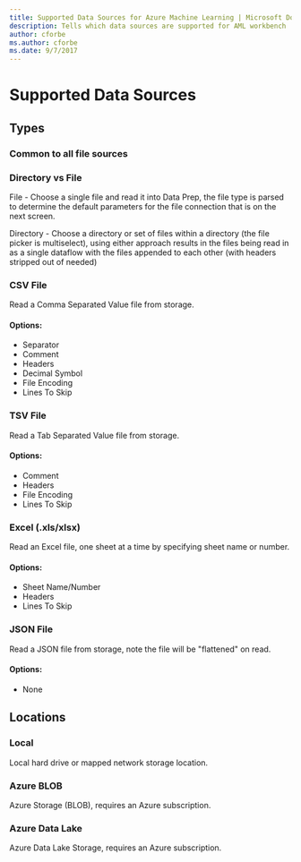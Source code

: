 ```yaml
---
title: Supported Data Sources for Azure Machine Learning | Microsoft Docs
description: Tells which data sources are supported for AML workbench
author: cforbe
ms.author: cforbe
ms.date: 9/7/2017
---
```

# Supported Data Sources #

## Types ##
### Common to all file sources ###

### Directory vs File ###
File - Choose a single file and read it into Data Prep, the file type is parsed to determine the default parameters for the file connection that is on the next screen.

Directory - Choose a directory or set of files within a directory (the file picker is multiselect), using either approach results in the files being read in as a single dataflow with the files appended to each other (with headers stripped out of needed)
### CSV File ###
Read a Comma Separated Value file from storage.

#### Options: ####
- Separator
- Comment
- Headers
- Decimal Symbol
- File Encoding
- Lines To Skip

### TSV File ###
Read a Tab Separated Value file from storage.

#### Options: ####
- Comment
- Headers
- File Encoding
- Lines To Skip

### Excel (.xls/xlsx) ###
Read an Excel file, one sheet at a time by specifying sheet name or number.

#### Options: ####
- Sheet Name/Number
- Headers
- Lines To Skip

### JSON File ###
Read a JSON file from storage, note the file will be "flattened" on read.

#### Options: ####
- None


## Locations ##
### Local ###
Local hard drive or mapped network storage location.

### Azure BLOB ###
Azure Storage (BLOB), requires an Azure subscription.

### Azure Data Lake ###
Azure Data Lake Storage, requires an Azure subscription.